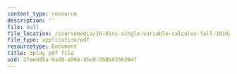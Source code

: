 ```yaml
---
content_type: resource
description: ''
file: null
file_location: /coursemedia/18-01sc-single-variable-calculus-fall-2010/2feed45a9ad9a5989bc0558b8356294f_--lPz7VFnKI.pdf
file_type: application/pdf
resourcetype: Document
title: 3play pdf file
uid: 2feed45a-9ad9-a598-9bc0-558b8356294f
---
```

